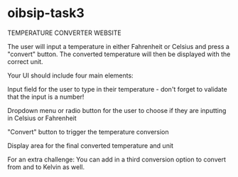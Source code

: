 # oibsip-task3
TEMPERATURE CONVERTER WEBSITE

The user will input a temperature in either Fahrenheit or Celsius and press a "convert" button. The converted temperature will then be displayed with the correct unit.

Your UI should include four main elements:

Input field for the user to type in their temperature - don't forget to validate that the input is a number!

Dropdown menu or radio button for the user to choose if they are inputting in Celsius or Fahrenheit

"Convert" button to trigger the temperature conversion

Display area for the final converted temperature and unit

For an extra challenge: You can add in a third conversion option to convert from and to Kelvin as well.
